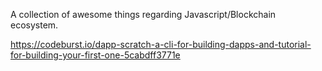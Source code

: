 A collection of awesome things regarding Javascript/Blockchain ecosystem.

https://codeburst.io/dapp-scratch-a-cli-for-building-dapps-and-tutorial-for-building-your-first-one-5cabdff3771e

